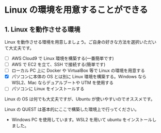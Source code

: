 # Linux の環境を用意することができる

## 1. Linux を動作させる環境

Linux を動作させる環境を用意しましょう。ご自身の好きな方法を選択いただいて大丈夫です。

- [ ] AWS Cloud9 で Linux 環境を構築する(一番簡単です)
- [ ] AWS で EC2 を立て、SSH で接続する(簡単です)
- [ ] ローカル PC 上に Docker や VirtualBox 等で Linux の環境を用意する
- [x] パソコンに本体の OS とは別に Linux 環境を構築する。Windows なら WSL2、Mac ならデュアルブートや UTM を使用する
- [ ] パソコンに Linux をインストールする

Linux の OS は何でも大丈夫ですが、Ubuntu が使いやすいのでオススメです。

Linux の QUEST は基本的にここで構築した環境上で行ってください。

- Windows PC を使用しています。WSL2 を用いて ubuntu をインストールしました。

